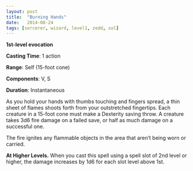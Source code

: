 ```yaml
---
layout: post
title:  "Burning Hands"
date:   2014-08-24
tags: [sorcerer, wizard, level1, zedd, sol]
---
```


**1st-level evocation**

**Casting Time**: 1 action

**Range**: Self (15-foot cone)

**Components**: V, S

**Duration**: Instantaneous

As you hold your hands with thumbs touching and fingers spread, a thin sheet of flames shoots forth from your outstretched fingertips. Each creature in a 15-foot cone must make a Dexterity saving throw. A creature takes 3d6 fire damage on a failed save, or half as much damage on a successful one.

The fire ignites any flammable objects in the area that aren’t being worn or carried.

**At Higher Levels.** When you cast this spell using a spell slot of 2nd level or higher, the damage increases by 1d6 for each slot level above 1st.
